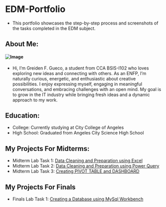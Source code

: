 # EDM-Portfolio 
- This portfolio showcases the step-by-step process and screenshots of the tasks completed in the EDM subject.  

## About Me:  
#### ![Image](https://github.com/user-attachments/assets/9e38da20-ac33-4eec-9415-6f78fbe2d93e)
- Hi, I’m Greiden F. Gueco, a student from CCA BSIS-I102 who loves exploring new ideas and connecting with others. As an ENFP, I’m naturally curious, energetic, and enthusiastic about creative possibilities. I enjoy expressing myself, engaging in meaningful conversations, and embracing challenges with an open mind. My goal is to grow in the IT industry while bringing fresh ideas and a dynamic approach to my work.  

## Education:  
- College: Currently studying at City College of Angeles
- High School: Graduated from Angeles City Science High School 

## My Projects For Midterms:
- Midterm Lab Task 1: [Data Cleaning and Preparation using Excel](https://greidengueco.github.io/Midterm-Lab-Task-1/)
- Midterm Lab Task 2: [Data Cleaning and Preparation using Power Query](https://greidengueco.github.io/Midterm-Lab-Task-2/)
- Midterm Lab Task 3: [Creating PIVOT TABLE and DASHBOARD](https://greidengueco.github.io/Midterm-Lab-Task-3/)

## My Projects For Finals
- Finals Lab Task 1: [Creating a Database using MySql Workbench](https://greidengueco.github.io/Finals-Lab-Task-1/)
